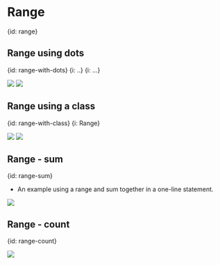 # Range
{id: range}


## Range using dots
{id: range-with-dots}
{i: ..}
{i: ...}

![](examples/range/exclusive_dots.cr)
![](examples/range/inclusive_dots.cr)


## Range using a class
{id: range-with-class}
{i: Range}

![](examples/range/class_exclusive.cr)
![](examples/range/class_inclusive.cr)

## Range - sum
{id: range-sum}

* An example using a range and sum together in a one-line statement.

![](examples/range/range_sum.cr)

## Range - count
{id: range-count}


![](examples/range/count.cr)

